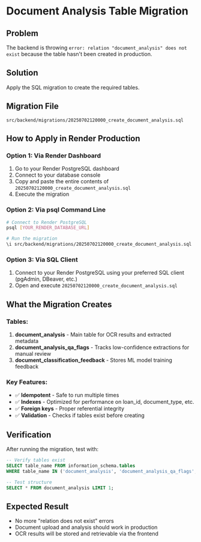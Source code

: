 # Document Analysis Table Migration

## Problem
The backend is throwing `error: relation "document_analysis" does not exist` because the table hasn't been created in production.

## Solution
Apply the SQL migration to create the required tables.

## Migration File
`src/backend/migrations/20250702120000_create_document_analysis.sql`

## How to Apply in Render Production

### Option 1: Via Render Dashboard
1. Go to your Render PostgreSQL dashboard
2. Connect to your database console
3. Copy and paste the entire contents of `20250702120000_create_document_analysis.sql`
4. Execute the migration

### Option 2: Via psql Command Line
```bash
# Connect to Render PostgreSQL
psql [YOUR_RENDER_DATABASE_URL]

# Run the migration
\i src/backend/migrations/20250702120000_create_document_analysis.sql
```

### Option 3: Via SQL Client
1. Connect to your Render PostgreSQL using your preferred SQL client (pgAdmin, DBeaver, etc.)
2. Open and execute `20250702120000_create_document_analysis.sql`

## What the Migration Creates

### Tables:
1. **document_analysis** - Main table for OCR results and extracted metadata
2. **document_analysis_qa_flags** - Tracks low-confidence extractions for manual review
3. **document_classification_feedback** - Stores ML model training feedback

### Key Features:
- ✅ **Idempotent** - Safe to run multiple times
- ✅ **Indexes** - Optimized for performance on loan_id, document_type, etc.
- ✅ **Foreign keys** - Proper referential integrity
- ✅ **Validation** - Checks if tables exist before creating

## Verification
After running the migration, test with:
```sql
-- Verify tables exist
SELECT table_name FROM information_schema.tables 
WHERE table_name IN ('document_analysis', 'document_analysis_qa_flags', 'document_classification_feedback');

-- Test structure
SELECT * FROM document_analysis LIMIT 1;
```

## Expected Result
- No more "relation does not exist" errors
- Document upload and analysis should work in production
- OCR results will be stored and retrievable via the frontend